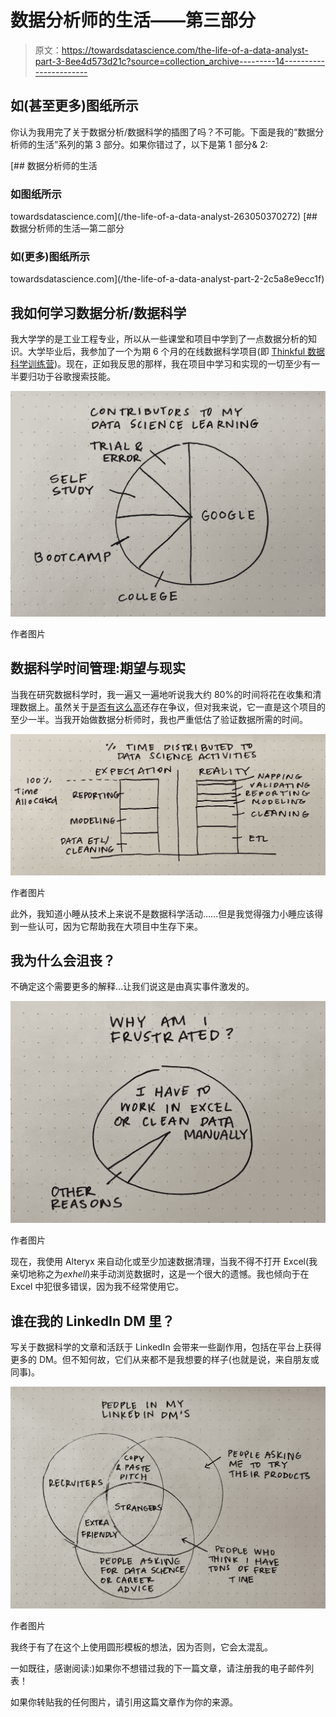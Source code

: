 # 数据分析师的生活——第三部分

> 原文：<https://towardsdatascience.com/the-life-of-a-data-analyst-part-3-8ee4d573d21c?source=collection_archive---------14----------------------->

## 如(甚至更多)图纸所示

你认为我用完了关于数据分析/数据科学的插图了吗？不可能。下面是我的“数据分析师的生活”系列的第 3 部分。如果你错过了，以下是第 1 部分& 2:

[](/the-life-of-a-data-analyst-263050370272) [## 数据分析师的生活

### 如图纸所示

towardsdatascience.com](/the-life-of-a-data-analyst-263050370272) [](/the-life-of-a-data-analyst-part-2-2c5a8e9ecc1f) [## 数据分析师的生活—第二部分

### 如(更多)图纸所示

towardsdatascience.com](/the-life-of-a-data-analyst-part-2-2c5a8e9ecc1f) 

## 我如何学习数据分析/数据科学

我大学学的是工业工程专业，所以从一些课堂和项目中学到了一点数据分析的知识。大学毕业后，我参加了一个为期 6 个月的在线数据科学项目(即 [Thinkful 数据科学训练营](https://www.thinkful.com/bootcamp/data-science/#introduction))。现在，正如我反思的那样，我在项目中学习和实现的一切至少有一半要归功于谷歌搜索技能。

![](img/bb8149e1f5fc0e9403f0aa0eb9a98fac.png)

作者图片

## 数据科学时间管理:期望与现实

当我在研究数据科学时，我一遍又一遍地听说我大约 80%的时间将花在收集和清理数据上。虽然关于[是否有这么高](https://blog.ldodds.com/2020/01/31/do-data-scientists-spend-80-of-their-time-cleaning-data-turns-out-no/)还存在争议，但对我来说，它一直是这个项目的至少一半。当我开始做数据分析师时，我也严重低估了验证数据所需的时间。

![](img/945dc2bc73c8520d1e03ecb446361d9c.png)

作者图片

此外，我知道小睡从技术上来说不是数据科学活动……但是我觉得强力小睡应该得到一些认可，因为它帮助我在大项目中生存下来。

## 我为什么会沮丧？

不确定这个需要更多的解释…让我们说这是由真实事件激发的。

![](img/c20edc5db06f9836bee8bc2991f1feed.png)

作者图片

现在，我使用 Alteryx 来自动化或至少加速数据清理，当我不得不打开 Excel(我亲切地称之为*exhell*)来手动浏览数据时，这是一个很大的遗憾。我也倾向于在 Excel 中犯很多错误，因为我不经常使用它。

## 谁在我的 LinkedIn DM 里？

写关于数据科学的文章和活跃于 LinkedIn 会带来一些副作用，包括在平台上获得更多的 DM。但不知何故，它们从来都不是我想要的样子(也就是说，来自朋友或同事)。

![](img/7e099984e1ef0389710eea8bed2646b3.png)

作者图片

我终于有了在这个上使用圆形模板的想法，因为否则，它会太混乱。

一如既往，感谢阅读:)如果你不想错过我的下一篇文章，请注册我的电子邮件列表！

如果你转贴我的任何图片，请引用这篇文章作为你的来源。